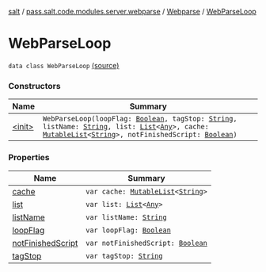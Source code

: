 [salt](../../../index.md) / [pass.salt.code.modules.server.webparse](../../index.md) / [Webparse](../index.md) / [WebParseLoop](./index.md)

# WebParseLoop

`data class WebParseLoop` [(source)](https://github.com/kurbaniec-tgm/salt/tree/master/code/modules/server/webparse/Webparse.kt#L24)

### Constructors

| Name | Summary |
|---|---|
| [&lt;init&gt;](-init-.md) | `WebParseLoop(loopFlag: `[`Boolean`](https://kotlinlang.org/api/latest/jvm/stdlib/kotlin/-boolean/index.html)`, tagStop: `[`String`](https://kotlinlang.org/api/latest/jvm/stdlib/kotlin/-string/index.html)`, listName: `[`String`](https://kotlinlang.org/api/latest/jvm/stdlib/kotlin/-string/index.html)`, list: `[`List`](https://kotlinlang.org/api/latest/jvm/stdlib/kotlin.collections/-list/index.html)`<`[`Any`](https://kotlinlang.org/api/latest/jvm/stdlib/kotlin/-any/index.html)`>, cache: `[`MutableList`](https://kotlinlang.org/api/latest/jvm/stdlib/kotlin.collections/-mutable-list/index.html)`<`[`String`](https://kotlinlang.org/api/latest/jvm/stdlib/kotlin/-string/index.html)`>, notFinishedScript: `[`Boolean`](https://kotlinlang.org/api/latest/jvm/stdlib/kotlin/-boolean/index.html)`)` |

### Properties

| Name | Summary |
|---|---|
| [cache](cache.md) | `var cache: `[`MutableList`](https://kotlinlang.org/api/latest/jvm/stdlib/kotlin.collections/-mutable-list/index.html)`<`[`String`](https://kotlinlang.org/api/latest/jvm/stdlib/kotlin/-string/index.html)`>` |
| [list](list.md) | `var list: `[`List`](https://kotlinlang.org/api/latest/jvm/stdlib/kotlin.collections/-list/index.html)`<`[`Any`](https://kotlinlang.org/api/latest/jvm/stdlib/kotlin/-any/index.html)`>` |
| [listName](list-name.md) | `var listName: `[`String`](https://kotlinlang.org/api/latest/jvm/stdlib/kotlin/-string/index.html) |
| [loopFlag](loop-flag.md) | `var loopFlag: `[`Boolean`](https://kotlinlang.org/api/latest/jvm/stdlib/kotlin/-boolean/index.html) |
| [notFinishedScript](not-finished-script.md) | `var notFinishedScript: `[`Boolean`](https://kotlinlang.org/api/latest/jvm/stdlib/kotlin/-boolean/index.html) |
| [tagStop](tag-stop.md) | `var tagStop: `[`String`](https://kotlinlang.org/api/latest/jvm/stdlib/kotlin/-string/index.html) |
